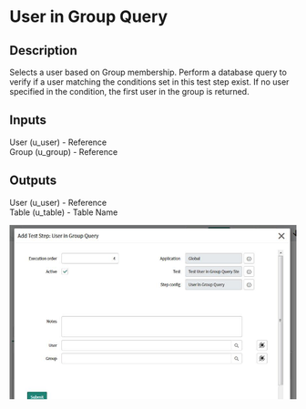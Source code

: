 # User in Group Query

## Description

Selects a user based on Group membership.  Perform a database query to verify if a user matching the conditions set in this test step exist. If no user specified in the condition, the first user in the group is returned.

## Inputs

User (u_user) - Reference <br/>
Group (u_group) - Reference 

## Outputs

User (u_user) - Reference <br/>
Table (u_table) - Table Name

![alt text](user-in-group-query.jpg)

